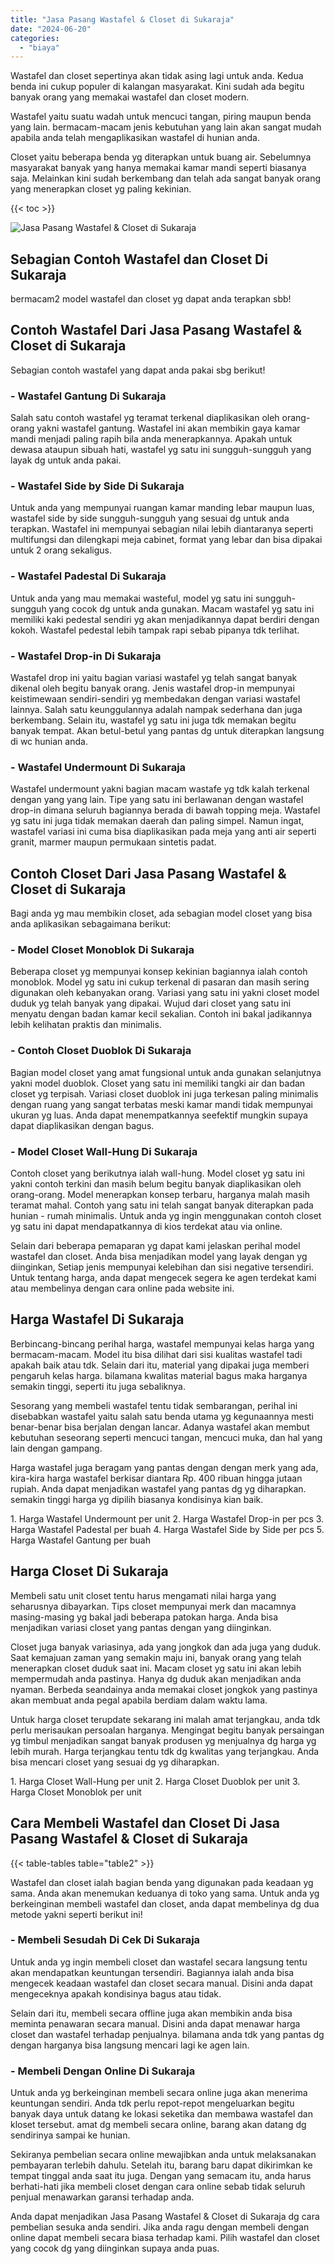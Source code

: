 ```yaml
---
title: "Jasa Pasang Wastafel & Closet di Sukaraja"
date: "2024-06-20"
categories: 
  - "biaya"
---
```


Wastafel dan closet sepertinya akan tidak asing lagi untuk anda. Kedua benda ini cukup populer di kalangan masyarakat. Kini sudah ada begitu banyak orang yang memakai wastafel dan closet modern.

Wastafel yaitu suatu wadah untuk mencuci tangan, piring maupun benda yang lain. bermacam-macam jenis kebutuhan yang lain akan sangat mudah apabila anda telah mengaplikasikan wastafel di hunian anda.

Closet yaitu beberapa benda yg diterapkan untuk buang air. Sebelumnya masyarakat banyak yang hanya memakai kamar mandi seperti biasanya saja. Melainkan kini sudah berkembang dan telah ada sangat banyak orang yang menerapkan closet yg paling kekinian.

{{< toc >}}

![Jasa Pasang Wastafel & Closet di Sukaraja](/images/wastafel-closet-murah66.png)

## Sebagian Contoh Wastafel dan Closet Di Sukaraja

bermacam2 model wastafel dan closet yg dapat anda terapkan sbb!

## Contoh Wastafel Dari Jasa Pasang Wastafel & Closet di Sukaraja

Sebagian contoh wastafel yang dapat anda pakai sbg berikut!

### \- Wastafel Gantung Di Sukaraja

Salah satu contoh wastafel yg teramat terkenal diaplikasikan oleh orang-orang yakni wastafel gantung. Wastafel ini akan membikin gaya kamar mandi menjadi paling rapih bila anda menerapkannya. Apakah untuk dewasa ataupun sibuah hati, wastafel yg satu ini sungguh-sungguh yang layak dg untuk anda pakai.

### \- Wastafel Side by Side Di Sukaraja

Untuk anda yang mempunyai ruangan kamar manding lebar maupun luas, wastafel side by side sungguh-sungguh yang sesuai dg untuk anda terapkan. Wastafel ini mempunyai sebagian nilai lebih diantaranya seperti multifungsi dan dilengkapi meja cabinet, format yang lebar dan bisa dipakai untuk 2 orang sekaligus.

### \- Wastafel Padestal Di Sukaraja

Untuk anda yang mau memakai wasteful, model yg satu ini sungguh-sungguh yang cocok dg untuk anda gunakan. Macam wastafel yg satu ini memiliki kaki pedestal sendiri yg akan menjadikannya dapat berdiri dengan kokoh. Wastafel pedestal lebih tampak rapi sebab pipanya tdk terlihat.

### \- Wastafel Drop-in Di Sukaraja

Wastafel drop ini yaitu bagian variasi wastafel yg telah sangat banyak dikenal oleh begitu banyak orang. Jenis wastafel drop-in mempunyai keistimewaan sendiri-sendiri yg membedakan dengan variasi wastafel lainnya. Salah satu keunggulannya adalah nampak sederhana dan juga berkembang. Selain itu, wastafel yg satu ini juga tdk memakan begitu banyak tempat. Akan betul-betul yang pantas dg untuk diterapkan langsung di wc hunian anda.

### \- Wastafel Undermount Di Sukaraja

Wastafel undermount yakni bagian macam wastafe yg tdk kalah terkenal dengan yang yang lain. Tipe yang satu ini berlawanan dengan wastafel drop-in dimana seluruh bagiannya berada di bawah topping meja. Wastafel yg satu ini juga tidak memakan daerah dan paling simpel. Namun ingat, wastafel variasi ini cuma bisa diaplikasikan pada meja yang anti air seperti granit, marmer maupun permukaan sintetis padat.

## Contoh Closet Dari Jasa Pasang Wastafel & Closet di Sukaraja

Bagi anda yg mau membikin closet, ada sebagian model closet yang bisa anda aplikasikan sebagaimana berikut:

### \- Model Closet Monoblok Di Sukaraja

Beberapa closet yg mempunyai konsep kekinian bagiannya ialah contoh monoblok. Model yg satu ini cukup terkenal di pasaran dan masih sering digunakan oleh kebanyakan orang. Variasi yang satu ini yakni closet model duduk yg telah banyak yang dipakai. Wujud dari closet yang satu ini menyatu dengan badan kamar kecil sekalian. Contoh ini bakal jadikannya lebih kelihatan praktis dan minimalis.

### \- Contoh Closet Duoblok Di Sukaraja

Bagian model closet yang amat fungsional untuk anda gunakan selanjutnya yakni model duoblok. Closet yang satu ini memiliki tangki air dan badan closet yg terpisah. Variasi closet duoblok ini juga terkesan paling minimalis dengan ruang yang sangat terbatas meski kamar mandi tidak mempunyai ukuran yg luas. Anda dapat menempatkannya seefektif mungkin supaya dapat diaplikasikan dengan bagus.

### \- Model Closet Wall-Hung Di Sukaraja

Contoh closet yang berikutnya ialah wall-hung. Model closet yg satu ini yakni contoh terkini dan masih belum begitu banyak diaplikasikan oleh orang-orang. Model menerapkan konsep terbaru, harganya malah masih teramat mahal. Contoh yang satu ini telah sangat banyak diterapkan pada hunian - rumah minimalis. Untuk anda yg ingin menggunakan contoh closet yg satu ini dapat mendapatkannya di kios terdekat atau via online.

Selain dari beberapa pemaparan yg dapat kami jelaskan perihal model wastafel dan closet. Anda bisa menjadikan model yang layak dengan yg diinginkan, Setiap jenis mempunyai kelebihan dan sisi negative tersendiri. Untuk tentang harga, anda dapat mengecek segera ke agen terdekat kami atau membelinya dengan cara online pada website ini.

## Harga Wastafel Di Sukaraja

Berbincang-bincang perihal harga, wastafel mempunyai kelas harga yang bermacam-macam. Model itu bisa dilihat dari sisi kualitas wastafel tadi apakah baik atau tdk. Selain dari itu, material yang dipakai juga memberi pengaruh kelas harga. bilamana kwalitas material bagus maka harganya semakin tinggi, seperti itu juga sebaliknya.

Sesorang yang membeli wastafel tentu tidak sembarangan, perihal ini disebabkan wastafel yaitu salah satu benda utama yg kegunaannya mesti benar-benar bisa berjalan dengan lancar. Adanya wastafel akan membut kebutuhan seseorang seperti mencuci tangan, mencuci muka, dan hal yang lain dengan gampang.

Harga wastafel juga beragam yang pantas dengan dengan merk yang ada, kira-kira harga wastafel berkisar diantara Rp. 400 ribuan hingga jutaan rupiah. Anda dapat menjadikan wastafel yang pantas dg yg diharapkan. semakin tinggi harga yg dipilih biasanya kondisinya kian baik.

1\. Harga Wastafel Undermount per unit 2. Harga Wastafel Drop-in per pcs 3. Harga Wastafel Padestal per buah 4. Harga Wastafel Side by Side per pcs 5. Harga Wastafel Gantung per buah

## Harga Closet Di Sukaraja

Membeli satu unit closet tentu harus mengamati nilai harga yang seharusnya dibayarkan. Tips closet mempunyai merk dan macamnya masing-masing yg bakal jadi beberapa patokan harga. Anda bisa menjadikan variasi closet yang pantas dengan yang diinginkan.

Closet juga banyak variasinya, ada yang jongkok dan ada juga yang duduk. Saat kemajuan zaman yang semakin maju ini, banyak orang yang telah menerapkan closet duduk saat ini. Macam closet yg satu ini akan lebih mempermudah anda pastinya. Hanya dg duduk akan menjadikan anda nyaman. Berbeda seandainya anda memakai closet jongkok yang pastinya akan membuat anda pegal apabila berdiam dalam waktu lama.

Untuk harga closet terupdate sekarang ini malah amat terjangkau, anda tdk perlu merisaukan persoalan harganya. Mengingat begitu banyak persaingan yg timbul menjadikan sangat banyak produsen yg menjualnya dg harga yg lebih murah. Harga terjangkau tentu tdk dg kwalitas yang terjangkau. Anda bisa mencari closet yang sesuai dg yg diharapkan.

1\. Harga Closet Wall-Hung per unit 2. Harga Closet Duoblok per unit 3. Harga Closet Monoblok per unit

## Cara Membeli Wastafel dan Closet Di Jasa Pasang Wastafel & Closet di Sukaraja

{{< table-tables table="table2" >}}

Wastafel dan closet ialah bagian benda yang digunakan pada keadaan yg sama. Anda akan menemukan keduanya di toko yang sama. Untuk anda yg berkeinginan membeli wastafel dan closet, anda dapat membelinya dg dua metode yakni seperti berikut ini!

### \- Membeli Sesudah Di Cek Di Sukaraja

Untuk anda yg ingin membeli closet dan wastafel secara langsung tentu akan mendapatkan keuntungan tersendiri. Bagiannya ialah anda bisa mengecek keadaan wastafel dan closet secara manual. Disini anda dapat mengeceknya apakah kondisinya bagus atau tidak.

Selain dari itu, membeli secara offline juga akan membikin anda bisa meminta penawaran secara manual. Disini anda dapat menawar harga closet dan wastafel terhadap penjualnya. bilamana anda tdk yang pantas dg dengan harganya bisa langsung mencari lagi ke agen lain.

### \- Membeli Dengan Online Di Sukaraja

Untuk anda yg berkeinginan membeli secara online juga akan menerima keuntungan sendiri. Anda tdk perlu repot-repot mengeluarkan begitu banyak daya untuk datang ke lokasi seketika dan membawa wastafel dan kloset tersebut. amat dg membeli secara online, barang akan datang dg sendirinya sampai ke hunian.

Sekiranya pembelian secara online mewajibkan anda untuk melaksanakan pembayaran terlebih dahulu. Setelah itu, barang baru dapat dikirimkan ke tempat tinggal anda saat itu juga. Dengan yang semacam itu, anda harus berhati-hati jika membeli closet dengan cara online sebab tidak seluruh penjual menawarkan garansi terhadap anda.

Anda dapat menjadikan Jasa Pasang Wastafel & Closet di Sukaraja dg cara pembelian sesuka anda sendiri. Jika anda ragu dengan membeli dengan online dapat membeli secara biasa terhadap kami. Pilih wastafel dan closet yang cocok dg yang diinginkan supaya anda puas.
